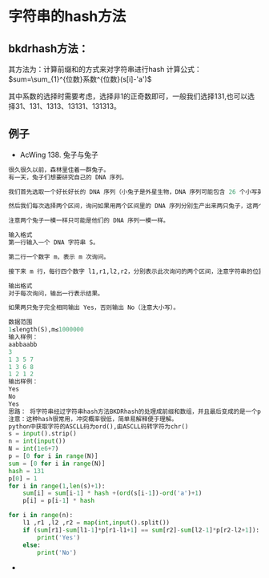 # 字符串的hash方法

## bkdrhash方法：

其方法为：计算前缀和的方式来对字符串进行hash
计算公式：$sum=\sum_{1}^{位数}系数^{位数}(s[i]-'a')$

其中系数的选择时需要考虑，选择非1的正奇数即可，一般我们选择131,也可以选择31、131、1313、13131、131313。

## 例子

- AcWing 138. 兔子与兔子

```python
很久很久以前，森林里住着一群兔子。
有一天，兔子们想要研究自己的 DNA 序列。

我们首先选取一个好长好长的 DNA 序列（小兔子是外星生物，DNA 序列可能包含 26 个小写英文字母）。

然后我们每次选择两个区间，询问如果用两个区间里的 DNA 序列分别生产出来两只兔子，这两个兔子是否一模一样。

注意两个兔子一模一样只可能是他们的 DNA 序列一模一样。

输入格式
第一行输入一个 DNA 字符串 S。

第二行一个数字 m，表示 m 次询问。

接下来 m 行，每行四个数字 l1,r1,l2,r2，分别表示此次询问的两个区间，注意字符串的位置从1开始编号。

输出格式
对于每次询问，输出一行表示结果。

如果两只兔子完全相同输出 Yes，否则输出 No（注意大小写）。

数据范围
1≤length(S),m≤1000000
输入样例：
aabbaabb
3
1 3 5 7
1 3 6 8
1 2 1 2
输出样例：
Yes
No
Yes
思路： 将字符串经过字符串hash方法BKDRhash的处理成前缀和数组，并且最后变成的是一个p进制的数，p即为hash的系数，因为这个题目需要求区间匹配，所以用前缀和来求区间哈希和，用来匹配字符串相等。
注意：这种hash很常用，冲突概率很低，简单易解释便于理解。
python中获取字符的ASCLL码为ord(),由ASCLL码转字符为chr()
s = input().strip()
n = int(input())
N = int(1e6+7)
p = [0 for i in range(N)]
sum = [0 for i in range(N)]
hash = 131
p[0] = 1
for i in range(1,len(s)+1):
    sum[i] = sum[i-1] * hash +(ord(s[i-1])-ord('a')+1)
    p[i] = p[i-1] * hash

for i in range(n):
    l1 ,r1 ,l2 ,r2 = map(int,input().split())
    if (sum[r1]-sum[l1-1]*p[r1-l1+1] == sum[r2]-sum[l2-1]*p[r2-l2+1]):
        print('Yes')
    else:
        print('No')
```

- 